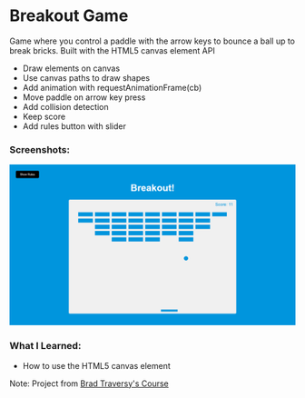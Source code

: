 # Breakout Game

Game where you control a paddle with the arrow keys to bounce a ball up to break bricks. Built with the HTML5 canvas element API

- Draw elements on canvas
- Use canvas paths to draw shapes
- Add animation with requestAnimationFrame(cb)
- Move paddle on arrow key press
- Add collision detection
- Keep score
- Add rules button with slider

### Screenshots:

![Project UI](https://github.com/lucas3z/breakout-game/blob/master/screenshots/project-ui.png?raw=true)

### What I Learned:

- How to use the HTML5 canvas element

Note: Project from [Brad Traversy's Course](https://vanillawebprojects.com/)
